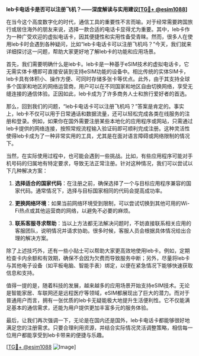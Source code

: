 **leb卡电话卡是否可以注册飞机？——深度解读与实用建议[[TG💪+ @esim1088](https://t.me/s/esim1088)]**

在当今这个高度数字化的时代，通信工具的重要性不言而喻。对于经常需要跨国旅行或居住海外的朋友来说，选择一款合适的电话卡显得尤为重要。其中，leb卡作为一种广受欢迎的虚拟电话卡，因其便捷性和实用性备受青睐。然而，很多人在使用leb卡时会遇到各种疑问，比如“leb卡电话卡可以注册飞机吗？”今天，我们就来详细探讨这一问题，帮助大家更好地了解leb卡的功能和应用场景。

首先，我们需要明确什么是leb卡。leb卡是一种基于eSIM技术的虚拟电话卡，它无需实体卡槽即可直接安装到支持eSIM功能的设备中。相比传统的实体SIM卡，leb卡具有体积小、操作方便、可同时存储多张卡等优点。此外，由于其支持全球多个国家和地区的网络运营商，用户可以在不同国家和地区自由切换网络，享受无缝连接的通信体验。正因如此，leb卡成为了许多商务人士和旅行爱好者的首选。

那么，回到我们的问题，“leb卡电话卡可以注册飞机吗？”答案是肯定的。事实上，leb卡不仅可以用于日常通话和数据流量，还可以轻松完成各类在线服务的注册和登录。例如，如果你在国外需要注册某些本地化的应用程序或网站，只需通过leb卡提供的网络连接，按照常规流程输入验证码即可顺利完成注册。这种灵活性使得leb卡成为了一种非常实用的工具，尤其是在面对语言障碍或网络限制的情况下。

当然，在实际使用过程中，也可能会遇到一些挑战。比如，有些应用程序可能对手机号码的归属地有特定要求，导致无法正常注册。针对这种情况，我们可以尝试以下几种解决方案：

1. **选择适合的国家代码**：在注册之前，确保选择了一个与目标应用程序兼容的国家代码。通常情况下，选择与目标国家相同的代码会提高成功率。
   
2. **更换网络环境**：如果当前网络环境受到限制，可以尝试切换到其他可用的Wi-Fi热点或其他运营商的网络，以避免不必要的麻烦。

3. **联系客服寻求帮助**：当以上方法都无法解决问题时，不妨直接联系相关应用的客服团队，说明情况并请求协助。很多时候，客服人员会根据具体情况给出合理的解决方案。

除了上述技巧外，还有一些小贴士可以帮助大家更高效地使用leb卡。例如，定期检查卡内余额和有效期，确保不会因为欠费而导致服务中断；另外，尽量将leb卡与其他电子设备（如平板电脑、智能手表）绑定，以便在紧急情况下能够快速获取信息和支持。

值得一提的是，随着科技的发展，越来越多的应用场景开始支持eSIM技术。无论是智能家居、车联网还是远程医疗等领域，eSIM都展现出了巨大的潜力。而对于普通用户而言，拥有一张优质的leb卡无疑能极大地提升生活便利性。它不仅能满足基本的通信需求，还能为用户提供更加丰富多元的服务体验。

最后，让我们再次强调一下，无论是在国内还是国外，leb卡电话卡都能够很好地满足您的注册需求。只要合理利用资源，并结合实际情况灵活调整策略，相信每一位用户都能享受到leb卡带来的便捷与乐趣。

[[TG💪+ @esim1088](https://t.me/s/esim1088) ![Image](https://i.postimg.cc/4NQfJmqS/Snipaste-2025-05-13-00-14-12.png)]